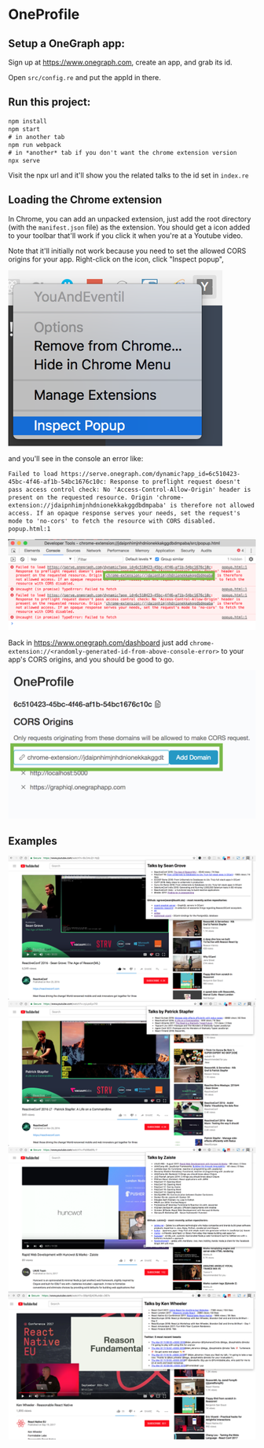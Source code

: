 # OneProfile

## Setup a OneGraph app:

Sign up at https://www.onegraph.com, create an app, and grab its id.

Open `src/config.re` and put the appId in there.

## Run this project:

```
npm install
npm start
# in another tab
npm run webpack
# in *another* tab if you don't want the chrome extension version
npx serve
```

Visit the npx url and it'll show you the related talks to the id set
in `index.re`


## Loading the Chrome extension

In Chrome, you can add an unpacked extension, just add the root
directory (with the `manifest.json` file) as the extension. You should
get a icon added to your toolbar that'll work if you click it when
you're at a Youtube video.

Note that it'll initially not work because you need to set the allowed
CORS origins for your app. Right-click on the icon, click "Inspect popup",

![Inspect popup](imgs/inspect_popup.png)

 and you'll see in the console an error like:

```
Failed to load https://serve.onegraph.com/dynamic?app_id=6c510423-45bc-4f46-af1b-54bc1676c10c: Response to preflight request doesn't pass access control check: No 'Access-Control-Allow-Origin' header is present on the requested resource. Origin 'chrome-extension://jdaipnhimjnhdnionekkakggdbdmpaba' is therefore not allowed access. If an opaque response serves your needs, set the request's mode to 'no-cors' to fetch the resource with CORS disabled.
popup.html:1 
```
![Example CORS error in chrome](imgs/oneprofile_error.png)


Back in https://www.onegraph.com/dashboard just add
`chrome-extension://<randomly-generated-id-from-above-console-error>`
to your app's CORS origins, and you should be good to go.

![Adding extension origin to OneGraph app](imgs/onedash.png)

## Examples

![Example results](imgs/example_1.png)
![Example results](imgs/example_2.png)
![Example results](imgs/example_3.png)
![Example results](imgs/example_4.png)
